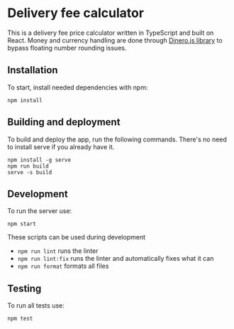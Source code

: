 # Delivery fee calculator

This is a delivery fee price calculator written in TypeScript and built on React.
Money and currency handling are done through [Dinero.js library](https://github.com/dinerojs/dinero.js/) to bypass floating number rounding issues.

## Installation

To start, install needed dependencies with npm:

```
npm install
```

## Building and deployment

To build and deploy the app, run the following commands.
There's no need to install serve if you already have it.

```
npm install -g serve
npm run build
serve -s build
```

## Development

To run the server use:

```
npm start
```

These scripts can be used during development
- `npm run lint` runs the linter
- `npm run lint:fix` runs the linter and automatically fixes what it can
- `npm run format` formats all files


## Testing

To run all tests use:

```
npm test
```
